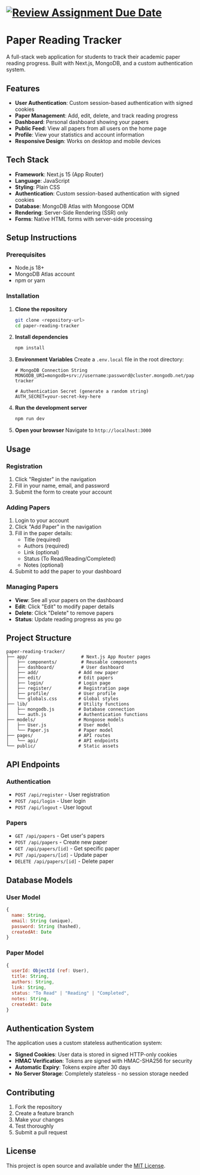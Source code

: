 [![Review Assignment Due Date](https://classroom.github.com/assets/deadline-readme-button-22041afd0340ce965d47ae6ef1cefeee28c7c493a6346c4f15d667ab976d596c.svg)](https://classroom.github.com/a/MrnbppCd)
=======
# Paper Reading Tracker

A full-stack web application for students to track their academic paper reading progress. Built with Next.js, MongoDB, and a custom authentication system.

## Features

- **User Authentication**: Custom session-based authentication with signed cookies
- **Paper Management**: Add, edit, delete, and track reading progress
- **Dashboard**: Personal dashboard showing your papers
- **Public Feed**: View all papers from all users on the home page
- **Profile**: View your statistics and account information
- **Responsive Design**: Works on desktop and mobile devices

## Tech Stack

- **Framework**: Next.js 15 (App Router)
- **Language**: JavaScript
- **Styling**: Plain CSS
- **Authentication**: Custom session-based authentication with signed cookies
- **Database**: MongoDB Atlas with Mongoose ODM
- **Rendering**: Server-Side Rendering (SSR) only
- **Forms**: Native HTML forms with server-side processing

## Setup Instructions

### Prerequisites

- Node.js 18+ 
- MongoDB Atlas account
- npm or yarn

### Installation

1. **Clone the repository**
   ```bash
   git clone <repository-url>
   cd paper-reading-tracker
   ```

2. **Install dependencies**
   ```bash
   npm install
   ```

3. **Environment Variables**
   Create a `.env.local` file in the root directory:
   ```env
   # MongoDB Connection String
   MONGODB_URI=mongodb+srv://username:password@cluster.mongodb.net/paper-tracker
   
   # Authentication Secret (generate a random string)
   AUTH_SECRET=your-secret-key-here
   ```

4. **Run the development server**
   ```bash
   npm run dev
   ```

5. **Open your browser**
   Navigate to `http://localhost:3000`

## Usage

### Registration
1. Click "Register" in the navigation
2. Fill in your name, email, and password
3. Submit the form to create your account

### Adding Papers
1. Login to your account
2. Click "Add Paper" in the navigation
3. Fill in the paper details:
   - Title (required)
   - Authors (required)
   - Link (optional)
   - Status (To Read/Reading/Completed)
   - Notes (optional)
4. Submit to add the paper to your dashboard

### Managing Papers
- **View**: See all your papers on the dashboard
- **Edit**: Click "Edit" to modify paper details
- **Delete**: Click "Delete" to remove papers
- **Status**: Update reading progress as you go

## Project Structure

```
paper-reading-tracker/
├── app/                    # Next.js App Router pages
│   ├── components/         # Reusable components
│   ├── dashboard/          # User dashboard
│   ├── add/               # Add new paper
│   ├── edit/              # Edit papers
│   ├── login/             # Login page
│   ├── register/          # Registration page
│   ├── profile/           # User profile
│   └── globals.css        # Global styles
├── lib/                   # Utility functions
│   ├── mongodb.js         # Database connection
│   └── auth.js            # Authentication functions
├── models/                # Mongoose models
│   ├── User.js            # User model
│   └── Paper.js           # Paper model
├── pages/                 # API routes
│   └── api/               # API endpoints
└── public/                # Static assets
```

## API Endpoints

### Authentication
- `POST /api/register` - User registration
- `POST /api/login` - User login
- `POST /api/logout` - User logout

### Papers
- `GET /api/papers` - Get user's papers
- `POST /api/papers` - Create new paper
- `GET /api/papers/[id]` - Get specific paper
- `PUT /api/papers/[id]` - Update paper
- `DELETE /api/papers/[id]` - Delete paper

## Database Models

### User Model
```javascript
{
  name: String,
  email: String (unique),
  password: String (hashed),
  createdAt: Date
}
```

### Paper Model
```javascript
{
  userId: ObjectId (ref: User),
  title: String,
  authors: String,
  link: String,
  status: "To Read" | "Reading" | "Completed",
  notes: String,
  createdAt: Date
}
```

## Authentication System

The application uses a custom stateless authentication system:

- **Signed Cookies**: User data is stored in signed HTTP-only cookies
- **HMAC Verification**: Tokens are signed with HMAC-SHA256 for security
- **Automatic Expiry**: Tokens expire after 30 days
- **No Server Storage**: Completely stateless - no session storage needed

## Contributing

1. Fork the repository
2. Create a feature branch
3. Make your changes
4. Test thoroughly
5. Submit a pull request

## License

This project is open source and available under the [MIT License](LICENSE).
